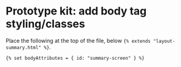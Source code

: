 # Prototype kit: add body tag styling/classes

Place the following at the top of the file, below ```{% extends "layout-summary.html" %}```.

```
{% set bodyAttributes = { id: "summary-screen" } %}
```

